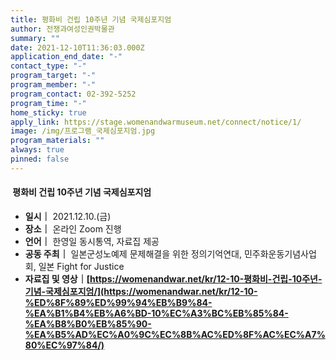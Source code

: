 ```yaml
---
title: 평화비 건립 10주년 기념 국제심포지엄
author: 전쟁과여성인권박물관
summary: ""
date: 2021-12-10T11:36:03.000Z
application_end_date: "-"
contact_type: "-"
program_target: "-"
program_member: "-"
program_contact: 02-392-5252
program_time: "-"
home_sticky: true
apply_link: https://stage.womenandwarmuseum.net/connect/notice/1/
image: /img/프로그램_국제심포지엄.jpg
program_materials: ""
always: true
pinned: false
---
```

####  평화비 건립 10주년 기념 국제심포지엄

* **일시｜** 2021.12.10.(금)
* **장소｜** 온라인 Zoom 진행
* **언어｜** 한영일 동시통역, 자료집 제공
* **공동 주최｜** 일본군성노예제 문제해결을 위한 정의기억연대, 민주화운동기념사업회, 일본 Fight for Justice
* **자료집 및 영상｜[https://womenandwar.net/kr/12-10-평화비-건립-10주년-기념-국제심포지엄/](https://womenandwar.net/kr/12-10-%ED%8F%89%ED%99%94%EB%B9%84-%EA%B1%B4%EB%A6%BD-10%EC%A3%BC%EB%85%84-%EA%B8%B0%EB%85%90-%EA%B5%AD%EC%A0%9C%EC%8B%AC%ED%8F%AC%EC%A7%80%EC%97%84/)**